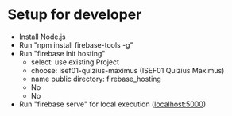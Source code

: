 # Setup for developer
- Install Node.js
- Run "npm install firebase-tools -g"
- Run "firebase init hosting"
    - select: use existing Project
    - choose: isef01-quizius-maximus (ISEF01 Quizius Maximus)
    - name public directory: firebase_hosting
    - No
    - No
- Run "firebase serve" for local execution ([localhost:5000](http://localhost:5000))